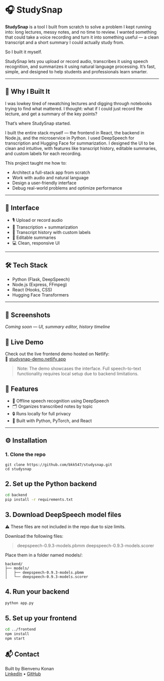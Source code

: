 # 🎧 StudySnap

**StudySnap** is a tool I built from scratch to solve a problem I kept running into: long lectures, messy notes, and no time to review. I wanted something that could take a voice recording and turn it into something useful — a clean transcript and a short summary I could actually study from.

So I built it myself.

StudySnap lets you upload or record audio, transcribes it using speech recognition, and summarizes it using natural language processing. It’s fast, simple, and designed to help students and professionals learn smarter.

---

## 🧠 Why I Built It

I was lowkey tired of rewatching lectures and digging through notebooks trying to find what mattered. I thought: what if I could just record the lecture, and get a summary of the key points?

That’s where StudySnap started.

I built the entire stack myself — the frontend in React, the backend in Node.js, and the microservice in Python. I used DeepSpeech for transcription and Hugging Face for summarization. I designed the UI to be clean and intuitive, with features like transcript history, editable summaries, and custom labels for each recording.

This project taught me how to:
- Architect a full-stack app from scratch
- Work with audio and natural language
- Design a user-friendly interface
- Debug real-world problems and optimize performance

---

## 🚀 Interface
- 🎙️ Upload or record audio
- 🧠 Transcription + summarization
- 📁 Transcript history with custom labels
- 📝 Editable summaries
- 💻 Clean, responsive UI

---

## 🛠️ Tech Stack
- Python (Flask, DeepSpeech)
- Node.js (Express, FFmpeg)
- React (Hooks, CSS)
- Hugging Face Transformers

---

## 📸 Screenshots
*Coming soon — UI, summary editor, history timeline*

## 🚀 Live Demo
Check out the live frontend demo hosted on Netlify:  
🔗 [studysnap-demo.netlify.app](https://studysnap-demo.netlify.app)

> Note: The demo showcases the interface. Full speech-to-text functionality requires local setup due to backend limitations.

## 🧠 Features

- 🎤 Offline speech recognition using DeepSpeech
- 🗂️ Organizes transcribed notes by topic
- 🔒 Runs locally for full privacy
- 🧪 Built with Python, PyTorch, and React

---

## ⚙️ Installation

### 1. Clone the repo

```git bash
git clone https://github.com/bkk547/studysnap.git
cd studysnap
```
## 2. Set up the Python backend

```bash
cd backend
pip install -r requirements.txt

```
## 3. Download DeepSpeech model files
⚠️ These files are not included in the repo due to size limits.

Download the following files:

> deepspeech-0.9.3-models.pbmm
> deepspeech-0.9.3-models.scorer

Place them in a folder named models/:
```
backend/
├── models/
│   ├── deepspeech-0.9.3-models.pbmm
│   └── deepspeech-0.9.3-models.scorer

```
## 4. Run your backend

```bash
python app.py

```
## 5. Set up your frontend

```bash
cd ../frontend
npm install
npm start
```
## 📬 Contact
Built by Bienvenu Konan  
[LinkedIn](https://www.linkedin.com/public-profile/settings?trk=d_flagship3_profile_self_view_public_profile) • [GitHub](https://github.com/bkk547)

